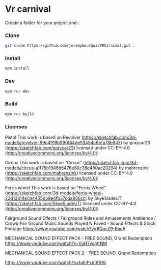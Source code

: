 # Vr carnival

Create a folder for your project and :

### Clone
```sh
git clone https://github.com/jeremybourqui/VRCarnival.git .
```
### Install
```sh
npm install
```
### Dev
```sh
npm run dev
```
### Build
```sh
npm run build
```

### Licenses
Pistol
This work is based on Revolver (https://sketchfab.com/3d-models/revolver-99c4919b990f44de93454c8bfa78b647) by graycar23 (https://sketchfab.com/graycar23) licensed under CC-BY-4.0 (http://creativecommons.org/licenses/by/4.0/)

Circus
This work is based on "Circus" (https://sketchfab.com/3d-models/circus-a1f75b1946b5476e80c36e450ae20294) by mabrenzink (https://sketchfab.com/mabrenzink) licensed under CC-BY-4.0 (http://creativecommons.org/licenses/by/4.0/)

Ferris wheel
This work is based on "Ferris Wheel" (https://sketchfab.com/3d-models/ferris-wheel-22d13b14e0a4455db9e4fb37cda960cc) by SkyeSladeUT (https://sketchfab.com/SkyeSladeUT) licensed under CC-BY-4.0 (http://creativecommons.org/licenses/by/4.0/)

Fairground Sound Effects / Fairground Rides and Amusements Ambience / Crowd Fair Ground Music Sounds
Played N Faved - Sound Effects & Stock Footage
https://www.youtube.com/watch?v=8QucZ9-BaeA 

MECHANICAL SOUND EFFECT PACK - FREE SOUND, 
Grand Redemption
https://www.youtube.com/watch?v=0uH7wjpftNM

MECHANICAL SOUND EFFECT PACK 2 - FREE SOUND,
Grand Redemption

https://www.youtube.com/watch?v=fpEIPxmK98s 

